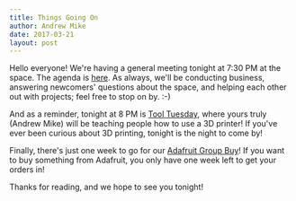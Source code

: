 ```yaml
---
title: Things Going On
author: Andrew Mike
date: 2017-03-21
layout: post
---
```


Hello everyone!  We're having a general meeting tonight at 7:30 PM at the space. The agenda is [here](https://wiki.hacksburg.org/meetings:2017-03-21_general_meeting). As always, we'll be conducting business, answering newcomers' questions about the space, and helping each other out with projects; feel free to stop on by. :-)

And as a reminder, tonight at 8 PM is [Tool Tuesday](https://www.facebook.com/events/420520994963336/), where yours truly (Andrew Mike) will be teaching people how to use a 3D printer! If you've ever been curious about 3D printing, tonight is the night to come by!

Finally, there's just one week to go for our [Adafruit Group Buy](https://wiki.hacksburg.org/adafruit_group_buy)! If you want to buy something from Adafruit, you only have one week left to get your orders in!

Thanks for reading, and we hope to see you tonight!
